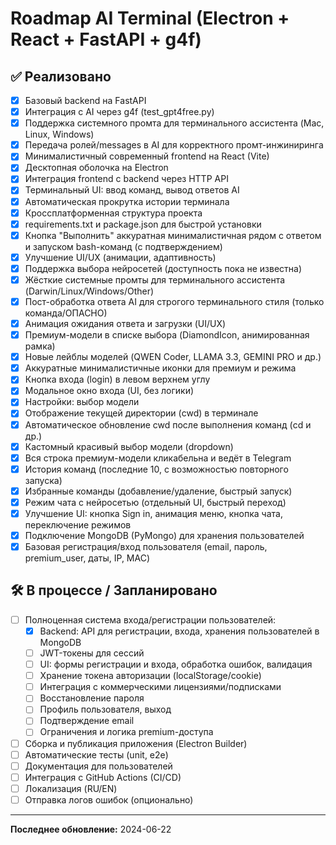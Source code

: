 # Roadmap AI Terminal (Electron + React + FastAPI + g4f)

## ✅ Реализовано
- [x] Базовый backend на FastAPI
- [x] Интеграция с AI через g4f (test_gpt4free.py)
- [x] Поддержка системного промта для терминального ассистента (Mac, Linux, Windows)
- [x] Передача ролей/messages в AI для корректного промт-инжиниринга
- [x] Минималистичный современный frontend на React (Vite)
- [x] Десктопная оболочка на Electron
- [x] Интеграция frontend с backend через HTTP API
- [x] Терминальный UI: ввод команд, вывод ответов AI
- [x] Автоматическая прокрутка истории терминала
- [x] Кроссплатформенная структура проекта
- [x] requirements.txt и package.json для быстрой установки
- [x] Кнопка "Выполнить" аккуратная минималистичная рядом с ответом и запуском bash-команд (с подтверждением)
- [x] Улучшение UI/UX (анимации, адаптивность)
- [x] Поддержка выбора нейросетей (доступность пока не известна)
- [x] Жёсткие системные промты для терминального ассистента (Darwin/Linux/Windows/Other)
- [x] Пост-обработка ответа AI для строгого терминального стиля (только команда/ОПАСНО)
- [x] Анимация ожидания ответа и загрузки (UI/UX)
- [x] Премиум-модели в списке выбора (DiamondIcon, анимированная рамка)
- [x] Новые лейблы моделей (QWEN Coder, LLAMA 3.3, GEMINI PRO и др.)
- [x] Аккуратные минималистичные иконки для премиум и режима
- [x] Кнопка входа (login) в левом верхнем углу
- [x] Модальное окно входа (UI, без логики)
- [x] Настройки: выбор модели
- [x] Отображение текущей директории (cwd) в терминале
- [x] Автоматическое обновление cwd после выполнения команд (cd и др.)
- [x] Кастомный красивый выбор модели (dropdown)
- [x] Вся строка премиум-модели кликабельна и ведёт в Telegram
- [x] История команд (последние 10, с возможностью повторного запуска)
- [x] Избранные команды (добавление/удаление, быстрый запуск)
- [x] Режим чата с нейросетью (отдельный UI, быстрый переход)
- [x] Улучшение UI: кнопка Sign in, анимация меню, кнопка чата, переключение режимов
- [x] Подключение MongoDB (PyMongo) для хранения пользователей
- [x] Базовая регистрация/вход пользователя (email, пароль, premium_user, даты, IP, MAC)

## 🛠️ В процессе / Запланировано
- [ ] Полноценная система входа/регистрации пользователей:
    - [x] Backend: API для регистрации, входа, хранения пользователей в MongoDB
    - [ ] JWT-токены для сессий
    - [ ] UI: формы регистрации и входа, обработка ошибок, валидация
    - [ ] Хранение токена авторизации (localStorage/cookie)
    - [ ] Интеграция с коммерческими лицензиями/подписками
    - [ ] Восстановление пароля
    - [ ] Профиль пользователя, выход
    - [ ] Подтверждение email
    - [ ] Ограничения и логика premium-доступа
- [ ] Сборка и публикация приложения (Electron Builder)
- [ ] Автоматические тесты (unit, e2e)
- [ ] Документация для пользователей
- [ ] Интеграция с GitHub Actions (CI/CD)
- [ ] Локализация (RU/EN)
- [ ] Отправка логов ошибок (опционально)

---

**Последнее обновление:** 2024-06-22